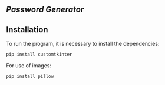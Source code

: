 ## _Password Generator_

## Installation


To run the program, it is necessary to install the dependencies:

```sh
pip install customtkinter
```

For use of images:

```sh
pip install pillow
```

